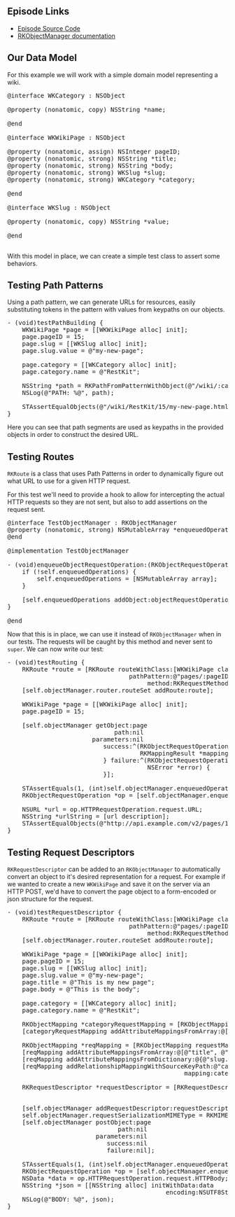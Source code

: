 ## Episode Links

- [Episode Source Code](https://github.com/subdigital/nsscreencast/blob/master/053-restkit-object-manager)
- [RKObjectManager documentation](http://restkit.org/api/master/Classes/RKObjectManager.html)

## Our Data Model

For this example we will work with a simple domain model representing a wiki.

<pre lang="objc">
@interface WKCategory : NSObject

@property (nonatomic, copy) NSString *name;

@end

@interface WKWikiPage : NSObject

@property (nonatomic, assign) NSInteger pageID;
@property (nonatomic, strong) NSString *title;
@property (nonatomic, strong) NSString *body;
@property (nonatomic, strong) WKSlug *slug;
@property (nonatomic, strong) WKCategory *category;

@end

@interface WKSlug : NSObject

@property (nonatomic, copy) NSString *value;

@end

</pre>

With this model in place, we can create a simple test class to assert some behaviors.

## Testing Path Patterns

Using a path pattern, we can generate URLs for resources, easily substituting tokens in the pattern
with values from keypaths on our objects.

<pre lang="objc">
- (void)testPathBuilding {
    WKWikiPage *page = [[WKWikiPage alloc] init];
    page.pageID = 15;
    page.slug = [[WKSlug alloc] init];
    page.slug.value = @"my-new-page";

    page.category = [[WKCategory alloc] init];
    page.category.name = @"RestKit";

    NSString *path = RKPathFromPatternWithObject(@"/wiki/:category.name/:pageID/:slug.value\\.html", page);
    NSLog(@"PATH: %@", path);

    STAssertEqualObjects(@"/wiki/RestKit/15/my-new-page.html", path, nil);
}
</pre>

Here you can see that path segments are used as keypaths in the provided objects in order to
construct the desired URL.

## Testing Routes

`RKRoute` is a class that uses Path Patterns in order to dynamically figure out what URL to
use for a given HTTP request.

For this test we'll need to provide a hook to allow for intercepting the actual HTTP requests
so they are not sent, but also to add assertions on the request sent.

<pre lang="objc">
@interface TestObjectManager : RKObjectManager
@property (nonatomic, strong) NSMutableArray *enqueuedOperations;
@end

@implementation TestObjectManager

- (void)enqueueObjectRequestOperation:(RKObjectRequestOperation *)objectRequestOperation {
    if (!self.enqueuedOperations) {
        self.enqueuedOperations = [NSMutableArray array];
    }

    [self.enqueuedOperations addObject:objectRequestOperation];
}

@end
</pre>

Now that this is in place, we can use it instead of `RKObjectManager` when in our tests.  The requests
will be caught by this method and never sent to `super`.  We can now write our test:

<pre lang="objc">
- (void)testRouting {
    RKRoute *route = [RKRoute routeWithClass:[WKWikiPage class]
                                 pathPattern:@"pages/:pageID\\.json"
                                      method:RKRequestMethodAny];
    [self.objectManager.router.routeSet addRoute:route];

    WKWikiPage *page = [[WKWikiPage alloc] init];
    page.pageID = 15;

    [self.objectManager getObject:page
                             path:nil
                       parameters:nil
                          success:^(RKObjectRequestOperation *operation,
                                    RKMappingResult *mappingResult) {
                          } failure:^(RKObjectRequestOperation *operation,
                                      NSError *error) {
                          }];

    STAssertEquals(1, (int)self.objectManager.enqueuedOperations.count, nil);
    RKObjectRequestOperation *op = [self.objectManager.enqueuedOperations objectAtIndex:0];

    NSURL *url = op.HTTPRequestOperation.request.URL;
    NSString *urlString = [url description];
    STAssertEqualObjects(@"http://api.example.com/v2/pages/15.json", urlString, nil);
}
</pre>

## Testing Request Descriptors

`RKRequestDescriptor` can be added to an `RKObjectManager` to automatically convert an object
to it's desired representation for a request.  For example if we wanted to create a new `WKWikiPage`
and save it on the server via an HTTP POST, we'd have to convert the page object
to a form-encoded or json structure for the request.

<pre lang="objc">
- (void)testRequestDescriptor {
    RKRoute *route = [RKRoute routeWithClass:[WKWikiPage class]
                                 pathPattern:@"pages/:pageID\\.json"
                                      method:RKRequestMethodAny];
    [self.objectManager.router.routeSet addRoute:route];

    WKWikiPage *page = [[WKWikiPage alloc] init];
    page.pageID = 15;
    page.slug = [[WKSlug alloc] init];
    page.slug.value = @"my-new-page";
    page.title = @"This is my new page";
    page.body = @"This is the body";

    page.category = [[WKCategory alloc] init];
    page.category.name = @"RestKit";

    RKObjectMapping *categoryRequestMapping = [RKObjectMapping requestMapping];
    [categoryRequestMapping addAttributeMappingsFromArray:@[@"name"]];

    RKObjectMapping *reqMapping = [RKObjectMapping requestMapping];
    [reqMapping addAttributeMappingsFromArray:@[@"title", @"body"]];
    [reqMapping addAttributeMappingsFromDictionary:@{@"slug.value": @"slug"}];
    [reqMapping addRelationshipMappingWithSourceKeyPath:@"category"
                                                mapping:categoryRequestMapping];

    RKRequestDescriptor *requestDescriptor = [RKRequestDescriptor requestDescriptorWithMapping:reqMapping
                                                                                   objectClass:[WKWikiPage class]
                                                                                   rootKeyPath:@"page"];
    [self.objectManager addRequestDescriptor:requestDescriptor];
    self.objectManager.requestSerializationMIMEType = RKMIMETypeJSON;
    [self.objectManager postObject:page
                              path:nil
                        parameters:nil
                           success:nil
                           failure:nil];

    STAssertEquals(1, (int)self.objectManager.enqueuedOperations.count, nil);
    RKObjectRequestOperation *op = [self.objectManager.enqueuedOperations objectAtIndex:0];
    NSData *data = op.HTTPRequestOperation.request.HTTPBody;
    NSString *json = [[NSString alloc] initWithData:data
                                           encoding:NSUTF8StringEncoding];
    NSLog(@"BODY: %@", json);
}
</pre>

